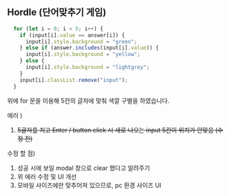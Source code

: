 ## Hordle (단어맞추기 게임)

``` Javascript
  for (let i = 0; i < 5; i++) {
    if (input[i].value == answer[i]) {
      input[i].style.background = "green";
    } else if (answer.includes(input[i].value)) {
      input[i].style.background = "yellow";
    } else {
      input[i].style.background = "lightgrey";
    }
    input[i].classList.remove("input");
  }
```
위에 for 문을 이용해 5칸의 글자에 맞춰 색깔 구별을 하였습니다.

에러 ) 
1. ~~5글자를 치고 Enter / button click 시 새로 나오는 input 5칸이 위치가 안맞음 (수정 전)~~

수정 할 점)
1. 성공 시에 보일 modal 창으로 clear 했다고 알려주기
2. 위 에러 수정 및 UI 개선
3. 모바일 사이즈에만 맞추어져 있으므로, pc 환경 사이즈 UI 

